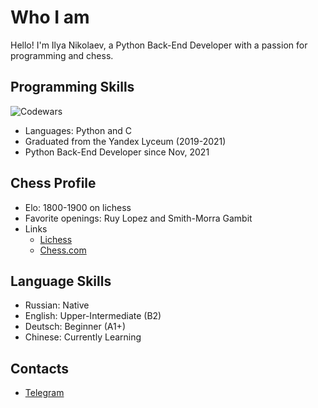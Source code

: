 # Who I am
Hello! I'm Ilya Nikolaev, a Python Back-End Developer with a passion for programming and chess.

## Programming Skills
![Codewars](https://www.codewars.com/users/ilya-nikolaev/badges/large)
- Languages: Python and C
- Graduated from the Yandex Lyceum (2019-2021)
- Python Back-End Developer since Nov, 2021

## Chess Profile
- Elo: 1800-1900 on lichess
- Favorite openings: Ruy Lopez and Smith-Morra Gambit
- Links
  - [Lichess](https://lichess.org/@/yuzelesss)
  - [Chess.com](https://www.chess.com/member/yuzelezzz)
 
## Language Skills
- Russian: Native
- English: Upper-Intermediate (B2)
- Deutsch: Beginner (A1+)
- Chinese: Currently Learning

## Contacts
- [Telegram](https://t.me/rnurnu)

